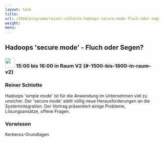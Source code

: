 ```yaml
---
layout: talk
title:
url: /2016/programm/reiner-schlotte-hadoops-secure-mode-fluch-oder-segen/
weight:
menu:
---
```

## Hadoops 'secure mode' - Fluch oder Segen? 

### <img height = "32" src="../../../images/talk.svg"> 15:00 bis 16:00 in Raum V2 {#-1500-bis-1600-in-raum-v2}

### Reiner Schlotte

Hadoops 'simple mode' ist für die Anwendung im Unternehmen viel zu unsicher. Der 'secure mode' stellt völlig neue Herausforderungen an die Systemintegration. Der Vortrag präsentiert einige Probleme, Lösungsansätze, offene Fragen.

### Vorwissen

Kerberos-Grundlagen

